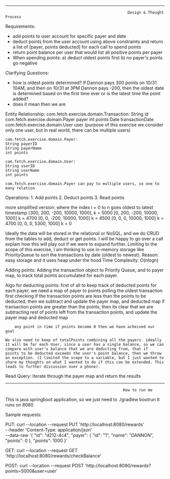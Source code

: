 ---------------------------------------------------------------------------------------------------------------------------------------------------------------------------------------------------------------------------------
                                                          Design & Thought Process

Requirements:
 - add points to user account for specific payer and date
 - deduct points from the user account using above constraints and return a list of [payer, points deducted] for each call to spend points
 - return point balance per user that would list all positive points per payer
 -  When spending points: a) deduct oldest points first b) no payer's points go negative

Clarifying Questions:
 - how is oldest points determined? If Dannon pays 300 points on 10/31 10AM, and then on 10/31 at 3PM Dannon pays -200, then the oldest date is determined based on the first time ever or is the latest time the point added?
 - does it mean then we are

Entity Relationship:
    com.fetch.exercise.domain.Transaction:
    String id
    com.fetch.exercise.domain.Payer payer
    int points
    Date transactionDate
    com.fetch.exercise.domain.User user     (purpose of this exercise we consider only one user, but in real world, there can be multiple users)

    com.fetch.exercise.domain.Payer:
    String payerID
    String payerName
    int points

    com.fetch.exercise.domain.User:
    String userID
    String userName
    int points

    com.fetch.exercise.domain.Payer can pay to multiple users, so one to many relation


Operations:
    1. Add points
    2. Deduct points
    3. Read points

more simplified version: where the index i = 0 to n goes oldest to latest timestamp
[300, 200, -200, 10000, 1000], k = 5000
[0, 200, -200, 10000, 1000] k = 4700
[0, 0, -200, 10000, 1000] k = 4500
[0, 0, 0, 10000, 1000]  k = 4700
[0, 0, 0, 5300, 1000]  k = 0

Ideally the data will be stored in the relational or NoSQL, and we do CRUD from the tables to add, deduct or get points. I will be happy to go over a call explain how this will play out if we were to expand further.
Limiting to the scope of this exercise, I am thinking to use in-memory storage like PriorityQueue to sort the transactions by date (oldest to newest). Reason: easy storage and it uses heap under the hood Time Complexity: O(nlogn)

Adding points: Adding the transaction object to Priority Queue, and to payer map, to track total points accumulated for each payer.

Algo for deducting points:
    first of all to keep track of deducted points for each payer, we need a map of payer to points
    polling the oldest transaction first
        checking if the transaction points are less than the points to be deducted, then we subtract and update the payer map, and deducted map
        if transaction points are greater than the points, then its clear that we are subtracting rest of points left from the transaction points, and update the payer map and deducted map

        any point in time if points become 0 then we have acheived our goal

    We also need to keep of totalPoints combining all the payers. ideally it will be for each User, since a user has a single balance, so we can compare with user's balance that we are deducting from, that if
    points to be deducted exceeds the user's point balance, then we throw an exception. (I limited the scope to a variable, but I just wanted to share my thoughts on what I wanted to do if this can be extended. This leads to further discussion over a phone).

Read Query:
Iterate through the payer map and return the results

---------------------------------------------------------------------------------------------------------------------------------------------------------------------------------------------------------------------------------
                                                        How to run me
This is java springboot application, so we just need to ./gradlew bootrun
It runs on 8080

Sample requests:

PUT:
curl --location --request PUT 'http://localhost:8080/rewards' \
--header 'Content-Type: application/json' \
--data-raw '{
  "id": "d212-4c4",
  "payer": {
    "id": "1",
    "name": "DANNON",
    "points": 0
  },
  "points": 1000
}'

GET: curl --location --request GET 'http://localhost:8080/rewards/checkBalance'

POST: curl --location --request POST 'http://localhost:8080/rewards?points=5000&user=user'